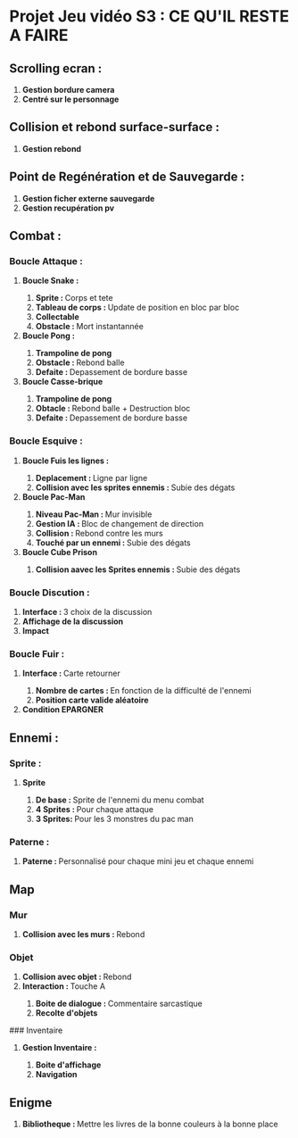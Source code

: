 # Projet Jeu vidéo S3 : CE QU'IL RESTE A FAIRE

## Scrolling ecran :
<ol>
	<li><b>Gestion bordure camera</b></li>
	<li><b>Centré sur le personnage </b></li>
</ol>

## Collision et rebond surface-surface :
<ol>
	<li><b>Gestion rebond </b></li>
</ol>

## Point de Regénération et de Sauvegarde :
<ol>
	<li><b>Gestion ficher externe sauvegarde </b></li>
	<li><b>Gestion recupération pv </b></li>
</ol>

## Combat :
### Boucle Attaque : 
<ol>
	<li><b>Boucle Snake :</b></li>
	<ol>
		<li><b>Sprite : </b>Corps et tete</li>
		<li><b>Tableau de corps : </b>Update de position en bloc par bloc</li>
		<li><b>Collectable</b></li>
		<li><b>Obstacle : </b>Mort instantannée</li>
	</ol>
	<li><b>Boucle Pong :</b></li>
	<ol>
		<li><b>Trampoline de pong</b></li>
		<li><b>Obstacle : </b>Rebond balle</li>
		<li><b>Defaite : </b>Depassement de bordure basse</li>
	</ol>
	<li><b>Boucle Casse-brique</b></li>
	<ol>
		<li><b>Trampoline de pong</b></li>
		<li><b>Obtacle : </b> Rebond balle + Destruction bloc</li>
		<li><b>Defaite : </b>Depassement de bordure basse</li>
	</ol>
</ol>

### Boucle Esquive :
<ol>
	<li><b>Boucle Fuis les lignes :</b></li>
	<ol>
		<li><b>Deplacement : </b>Ligne par ligne</li>
		<li><b>Collision avec les sprites ennemis : </b>Subie des dégats</li>
	</ol>
	<li><b>Boucle Pac-Man </b></li>
	<ol>
		<li><b>Niveau Pac-Man : </b>Mur invisible</li>
		<li><b>Gestion IA : </b> Bloc de changement de direction</li>
		<li><b>Collision : </b>Rebond contre les murs</li>
		<li><b>Touché par un ennemi : </b>Subie des dégats </li>
	</ol>
	<li><b>Boucle Cube Prison</b></li>
	<ol>
		<li><b>Collision aavec les Sprites ennemis : </b> Subie des dégats</li>
	</ol>
</ol>

### Boucle Discution :
<ol>
	<li><b>Interface : </b>3 choix de la discussion </li>
	<li><b>Affichage de la discussion </b></li>
	<li><b>Impact </b></li>
</ol>

### Boucle Fuir :
<ol>
	<li><b>Interface : </b>Carte retourner</li>
	<ol>
		<li><b>Nombre de cartes : </b>En fonction de la difficulté de l'ennemi</li>
		<li><b>Position carte valide aléatoire </b></li>
	</ol>
	<li><b>Condition EPARGNER</b></li>
</ol>
    
## Ennemi :
### Sprite : 
<ol>
	<li><b>Sprite</b></li>
	<ol>
		<li><b>De base : </b>Sprite de l'ennemi du menu combat</li>
		<li><b>4 Sprites : </b>Pour chaque attaque</li>
		<li><b>3 Sprites: </b>Pour les 3 monstres du pac man</li>
	</ol>
</ol>

### Paterne :
<ol>
	<li><b>Paterne : </b> Personnalisé pour chaque mini jeu et chaque ennemi</li>
</ol>

## Map 
### Mur 
<ol>
	<li><b>Collision avec les murs : </b> Rebond</li>
</ol>

### Objet 
<ol>
	<li><b>Collision avec objet : </b> Rebond</li>
	<li><b>Interaction : </b> Touche A</li>
	<ol>
		<li><b> Boite de dialogue : </b>Commentaire sarcastique</li>
		<li><b> Recolte d'objets  </b></li>
	</ol>
</ol>
### Inventaire 
<ol>
	<li><b>Gestion Inventaire :</b></li>
	<ol>
		<li><b> Boite d'affichage </b></li>
		<li><b> Navigation </b></li>
	</ol>
</ol>


## Enigme
<ol>
	<li><b>Bibliotheque : </b> Mettre les livres de la bonne couleurs à la bonne place</li>
</ol>
